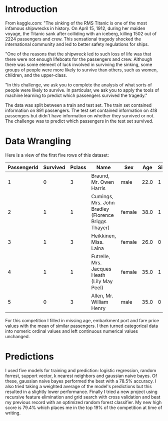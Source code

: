 # Introduction
From kaggle.com:
"The sinking of the RMS Titanic is one of the most infamous shipwrecks in history.  On April 15, 1912, during her maiden voyage, the Titanic sank after colliding with an iceberg, killing 1502 out of 2224 passengers and crew. This sensational tragedy shocked the international community and led to better safety regulations for ships.

"One of the reasons that the shipwreck led to such loss of life was that there were not enough lifeboats for the passengers and crew. Although there was some element of luck involved in surviving the sinking, some groups of people were more likely to survive than others, such as women, children, and the upper-class.

"In this challenge, we ask you to complete the analysis of what sorts of people were likely to survive. In particular, we ask you to apply the tools of machine learning to predict which passengers survived the tragedy."

The data was split between a train and test set. The train set contained information on 891 passengers. The test set contained information on 418 passengers but didn't have information on whether they survived or not. The challenge was to predict which passengers in the test set survived.

# Data Wrangling
Here is  a view of the first five rows of this dataset:

PassengerId|Survived|Pclass|Name|Sex|Age|SibSp|Parch|Ticket|Fare|Cabin|Embarked
---|---|---|------|---|---|---|---|---|---|---|---
1|0|3|Braund, Mr. Owen Harris|male|22.0|1|0|A/5 21171|7.2500|NaN|S
2|1|1|Cumings, Mrs. John Bradley (Florence Briggs Thayer)|female|38.0|1|0|PC 17599|71.2833|C85|C
3|1|3|Heikkinen, Miss. Laina|female|26.0|0|0|STON/O2. 3101282|7.9250|NaN|S
4|1|1|Futrelle, Mrs. Jacques Heath (Lily May Peel)|female|35.0|1|0|113803|53.1000|C123|S
5|0|3|Allen, Mr. William Henry|male|35.0|0|0|373450|8.0500|NaN|S

For this competition I filled in missing age, embarkment port and fare price values with the mean of similar passengers. I then turned categorical data into nomeric ordinal values and left continuous numerical values unchanged.

# Predictions
I used five models for training and prediction: logistic regression, random forrest, support vector, k nearest neighbors and gaussian naive bayes. Of these, gaussian naive bayes performed the best with a 78.5% accuracy. I also tried taking a weighted average of the model's predictions but this resulted in a slightly lower performance. Finally I tried a new project using recursive feature elimination and grid search with cross validation and beat my previous record with an optimized random forest classifier. My new high score is 79.4% which places me in the top 19% of the competition at time of writing.
